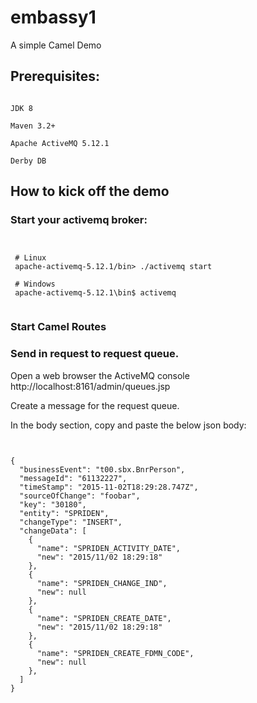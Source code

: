 # embassy1

A simple Camel Demo

## Prerequisites:

<pre><code>
JDK 8

Maven 3.2+

Apache ActiveMQ 5.12.1 

Derby DB
</code></pre>

## How to kick off the demo

### Start your activemq broker:

<pre><code>
 
 # Linux
 apache-activemq-5.12.1/bin> ./activemq start 

 # Windows
 apache-activemq-5.12.1\bin$ activemq

</code></pre>

### Start Camel Routes

### Send in request to request queue. 

Open a web browser the ActiveMQ console
http://localhost:8161/admin/queues.jsp

Create a message for the request queue.

In the body section, copy and paste the below json body:

<pre><code>

{
  "businessEvent": "t00.sbx.BnrPerson",
  "messageId": "61132227",
  "timeStamp": "2015-11-02T18:29:28.747Z",
  "sourceOfChange": "foobar",
  "key": "30180",
  "entity": "SPRIDEN",
  "changeType": "INSERT",
  "changeData": [
    {
      "name": "SPRIDEN_ACTIVITY_DATE",
      "new": "2015/11/02 18:29:18"
    },
    {
      "name": "SPRIDEN_CHANGE_IND",
      "new": null
    },
    {
      "name": "SPRIDEN_CREATE_DATE",
      "new": "2015/11/02 18:29:18"
    },
    {
      "name": "SPRIDEN_CREATE_FDMN_CODE",
      "new": null
    },
  ]
}

</code></pre>

